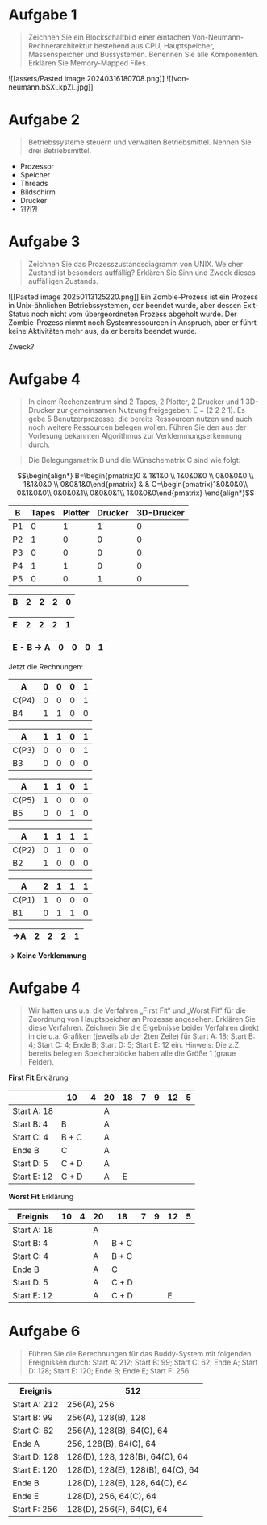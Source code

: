 # Aufgabe 1
>Zeichnen Sie ein Blockschaltbild einer einfachen Von-Neumann-Rechnerarchitektur bestehend aus CPU, Hauptspeicher, Massenspeicher und Bussystemen. Benennen Sie alle Komponenten. Erklären Sie Memory-Mapped Files.

![[assets/Pasted image 20240316180708.png]]
![[von-neumann.bSXLkpZL.jpg]]

# Aufgabe 2
>Betriebssysteme steuern und verwalten Betriebsmittel. Nennen Sie drei Betriebsmittel.

- Prozessor
- Speicher
- Threads
- Bildschirm
- Drucker
- ?!?!?!

# Aufgabe 3
>Zeichnen Sie das Prozesszustandsdiagramm von UNIX. Welcher Zustand ist besonders auffällig? Erklären Sie Sinn und Zweck dieses auffälligen Zustands.

![[Pasted image 20250113125220.png]]
Ein Zombie-Prozess ist ein Prozess in Unix-ähnlichen Betriebssystemen, der beendet wurde, aber dessen Exit-Status noch nicht vom übergeordneten Prozess abgeholt wurde. Der Zombie-Prozess nimmt noch Systemressourcen in Anspruch, aber er führt keine Aktivitäten mehr aus, da er bereits beendet wurde.

Zweck?

# Aufgabe 4
>In einem Rechenzentrum sind 2 Tapes, 2 Plotter, 2 Drucker und 1 3D-Drucker zur gemeinsamen Nutzung freigegeben: E = (2 2 2 1). Es gebe 5 Benutzerprozesse, die bereits Ressourcen nutzen und auch noch weitere Ressourcen belegen wollen. Führen Sie den aus der Vorlesung bekannten Algorithmus zur Verklemmungserkennung durch.

>Die Belegungsmatrix B und die Wünschematrix C sind wie folgt:

$$\begin{align*}
B=\begin{pmatrix}0 & 1&1&0 \\ 1&0&0&0 \\ 0&0&0&0 \\ 1&1&0&0 \\ 0&0&1&0\end{pmatrix} & & C=\begin{pmatrix}1&0&0&0\\
0&1&0&0\\
0&0&0&1\\
0&0&0&1\\
1&0&0&0\end{pmatrix}
\end{align*}$$

| **B** | Tapes | Plotter | Drucker | 3D-Drucker |
| ----- | ----- | ------- | ------- | ---------- |
| P1    | 0     | 1       | 1       | 0          |
| P2    | 1     | 0       | 0       | 0          |
| P3    | 0     | 0       | 0       | 0          |
| P4    | 1     | 1       | 0       | 0          |
| P5    | 0     | 0       | 1       | 0          |

| **B** | 2   | 2   | 2   | 0   |
| ----- | --- | --- | --- | --- |

| **E** | 2   | 2   | 2   | 1   |
| ----- | --- | --- | --- | --- |

| **E - B -> A** | 0   | 0   | 0   | 1   |
| -------------- | --- | --- | --- | --- |

Jetzt die Rechnungen:

| A     | 0   | 0   | 0   | 1   |
| ----- | --- | --- | --- | --- |
| C(P4) | 0   | 0   | 0   | 1   |
| B4    | 1   | 1   | 0   | 0   |

| A     | 1   | 1   | 0   | 1   |
| ----- | --- | --- | --- | --- |
| C(P3) | 0   | 0   | 0   | 1   |
| B3    | 0   | 0   | 0   | 0   |

| A     | 1   | 1   | 0   | 1   |
| ----- | --- | --- | --- | --- |
| C(P5) | 1   | 0   | 0   | 0   |
| B5    | 0   | 0   | 1   | 0   |

| A     | 1   | 1   | 1   | 1   |
| ----- | --- | --- | --- | --- |
| C(P2) | 0   | 1   | 0   | 0   |
| B2    | 1   | 0   | 0   | 0   |

| A     | 2   | 1   | 1   | 1   |
| ----- | --- | --- | --- | --- |
| C(P1) | 1   | 0   | 0   | 0   |
| B1    | 0   | 1   | 1   | 0   |

| **->A** | 2   | 2   | 2   | 1   |
| ------- | --- | --- | --- | --- |
**-> Keine Verklemmung**

# Aufgabe 4
>Wir hatten uns u.a. die Verfahren „First Fit“ und „Worst Fit“ für die Zuordnung von Hauptspeicher an Prozesse angesehen. Erklären Sie diese Verfahren. Zeichnen Sie die Ergebnisse beider Verfahren direkt in die u.a. Grafiken (jeweils ab der 2ten Zeile) für Start A: 18; Start B: 4; Start C: 4; Ende B; Start D: 5; Start E: 12 ein. Hinweis: Die z.Z. bereits belegten Speicherblöcke haben alle die Größe 1 (graue Felder).

**First Fit**
Erklärung

|             | 10    | 4   | 20  | 18  | 7   | 9   | 12  | 5   |
| ----------- | ----- | --- | --- | --- | --- | --- | --- | --- |
| Start A: 18 |       |     | A   |     |     |     |     |     |
| Start B: 4  | B     |     | A   |     |     |     |     |     |
| Start C: 4  | B + C |     | A   |     |     |     |     |     |
| Ende B      | C     |     | A   |     |     |     |     |     |
| Start D: 5  | C + D |     | A   |     |     |     |     |     |
| Start E: 12 | C + D |     | A   | E   |     |     |     |     |

**Worst Fit**
Erklärung

| Ereignis    | 10  | 4   | 20  | 18    | 7   | 9   | 12  | 5   |
| ----------- | --- | --- | --- | ----- | --- | --- | --- | --- |
| Start A: 18 |     |     | A   |       |     |     |     |     |
| Start B: 4  |     |     | A   | B + C |     |     |     |     |
| Start C: 4  |     |     | A   | B + C |     |     |     |     |
| Ende B      |     |     | A   | C     |     |     |     |     |
| Start D: 5  |     |     | A   | C + D |     |     |     |     |
| Start E: 12 |     |     | A   | C + D |     |     | E   |     |

# Aufgabe 6
>Führen Sie die Berechnungen für das Buddy-System mit folgenden Ereignissen durch: Start A: 212; Start B: 99; Start C: 62; Ende A; Start D: 128; Start E: 120; Ende B; Ende E; Start F: 256.

| Ereignis     | 512                               |
| ------------ | --------------------------------- |
| Start A: 212 | 256(A), 256                       |
| Start B: 99  | 256(A), 128(B), 128               |
| Start C: 62  | 256(A), 128(B), 64(C), 64         |
| Ende A       | 256, 128(B), 64(C), 64            |
| Start D: 128 | 128(D), 128, 128(B), 64(C), 64    |
| Start E: 120 | 128(D), 128(E), 128(B), 64(C), 64 |
| Ende B       | 128(D), 128(E), 128, 64(C), 64    |
| Ende E       | 128(D), 256, 64(C), 64            |
| Start F: 256 | 128(D), 256(F), 64(C), 64         |

